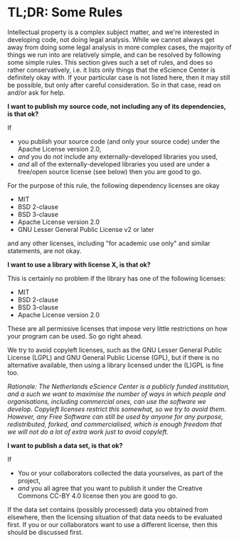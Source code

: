 # TL;DR: Some Rules

Intellectual property is a complex subject matter, and we're interested in developing code, not doing legal analysis. While we cannot always get away from doing some legal analysis in more complex cases, the majority of things we run into are relatively simple, and can be resolved by following some simple rules. This section gives such a set of rules, and does so rather conservatively, i.e. it lists only things that the eScience Center is definitely okay with. If your particular case is not listed here, then it may still be possible, but only after careful consideration. So in that case, read on and/or ask for help.

**I want to publish my source code, not including any of its dependencies, is that ok?**

If
- you publish your source code (and only your source code) under the Apache License version 2.0,
- *and* you do *not* include any externally-developed libraries you used,
- *and* all of the externally-developed libraries you used are under a free/open source license (see below)
then you are good to go.

For the purpose of this rule, the following dependency licenses are okay

- MIT
- BSD 2-clause
- BSD 3-clause
- Apache License version 2.0
- GNU Lesser General Public License v2 or later

and any other licenses, including "for academic use only" and similar statements, are not okay.


**I want to use a library with license X, is that ok?**

This is certainly no problem if the library has one of the following licenses:

- MIT
- BSD 2-clause
- BSD 3-clause
- Apache License version 2.0

These are all permissive licenses that impose very little restrictions on how your program can be used. So go right ahead.

We try to avoid copyleft licenses, such as the GNU Lesser General Public License (LGPL) and GNU General Public License (GPL), but if there is no alternative available, then using a library licensed under the (L)GPL is fine too.

*Rationale: The Netherlands eScience Center is a publicly funded institution, and a such we want to maximise the number of ways in which people and organisations, including commercial ones, can use the software we develop. Copyleft licenses restrict this somewhat, so we try to avoid them. However, any Free Software can still be used by anyone for any purpose, redistributed, forked, and commercialised, which is enough freedom that we will not do a lot of extra work just to avoid copyleft.*


**I want to publish a data set, is that ok?**

If
- You or your collaborators collected the data yourselves, as part of the project,
- *and* you all agree that you want to publish it under the Creative Commons CC-BY 4.0 license
then you are good to go.

If the data set contains (possibly processed) data you obtained from elsewhere, then the licensing situation of that data needs to be evaluated first. If you or our collaborators want to use a different license, then this should be discussed first.

